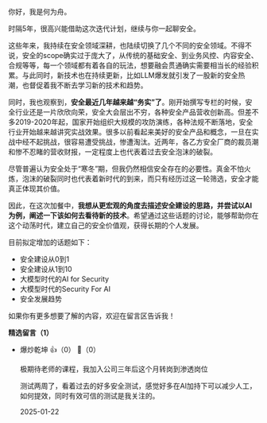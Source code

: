 你好，我是何为舟。

时隔5年，很高兴能借助这次迭代计划，继续与你一起聊安全。

这些年来，我持续在安全领域深耕，也陆续切换了几个不同的安全领域。不得不说，安全的scope确实过于庞大了，从传统的基础安全、到业务风控、内容安全、合规等等，每一个领域都有着各自的玩法，想要融会贯通确实需要相当长的经验积累。与此同时，新技术也在持续更新，比如LLM爆发就引发了一股新的安全热潮，也督促着我不断去学习新的技术和趋势。

同时，我也观察到，**安全最近几年越来越“务实”了**。刚开始撰写专栏的时候，安全行业还是一片欣欣向荣，安全大会层出不穷，各种安全产品营收创新高。但差不多2019-2020年起，国家开始组织大规模的攻防演练，各种法规不断落地，安全行业开始越来越讲究实战效果。很多以前看起来美好的安全产品和概念，一旦在实战中经不起挑战，很容易遭受挑战，惨遭淘汰。近两年，各乙方安全厂商的裁员潮和惨不忍睹的营收财报，一定程度上也代表着过去安全泡沫的破裂。

尽管普遍认为安全处于“寒冬”期，但我仍然相信安全存在的必要性。真金不怕火炼，泡沫的破裂同时也代表着新时代的到来，而只有经历过这一轮筛选，安全才能真正体现其价值。

因此，在这次加餐中，**我想从更宏观的角度去描述安全建设的思路，并尝试以AI为例，阐述一下该如何去看待新的技术**。希望通过这些话题的讨论，能够帮助你在这个动荡时代，建立自己的安全价值观，获得长期的个人发展。

目前拟定增加的话题如下：

- 安全建设从0到1
- 安全建设从1到10
- 大模型时代的AI for Security
- 大模型时代的Security For AI
- 安全发展趋势

如果你有更多想要了解的内容，欢迎在留言区告诉我！
<div><strong>精选留言（1）</strong></div><ul>
<li><span>爆炒乾坤</span> 👍（0） 💬（0）<p>极期待老师的课程，我加入公司三年后这个月转岗到渗透岗位

测试两周了，看着过去的好多安全测试，感觉好多在AI加持下可以减少人工，如何提效，同时有效可信的测试是我关注的。</p>2025-01-22</li><br/>
</ul>